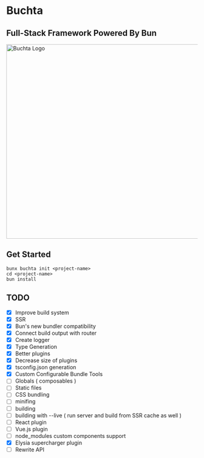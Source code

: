 # Buchta
## Full-Stack Framework Powered By Bun

<img src="./buchta.png" alt="Buchta Logo" width="512"/>

## Get Started

```
bunx buchta init <project-name>
cd <project-name>
bun install
```

## TODO
- [x] Improve build system
- [x] SSR
- [x] Bun's new bundler compatibility
- [x] Connect build output with router
- [x] Create logger
- [x] Type Generation
- [x] Better plugins
- [x] Decrease size of plugins
- [x] tsconfig.json generation
- [x] Custom Configurable Bundle Tools
- [ ] Globals ( composables )
- [ ] Static files
- [ ] CSS bundling
- [ ] minifing
- [ ] building
- [ ] building with --live ( run server and build from SSR cache as well )
- [ ] React plugin
- [ ] Vue.js plugin
- [ ] node_modules custom components support
- [x] Elysia supercharger plugin
- [ ] Rewrite API

